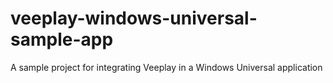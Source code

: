 # veeplay-windows-universal-sample-app
A sample project for integrating Veeplay in a Windows Universal application
